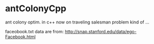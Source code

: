 # antColonyCpp
ant colony optim. in c++
now on traveling salesman problem 
  kind of ...

faceobook.txt data are from: http://snap.stanford.edu/data/ego-Facebook.html
